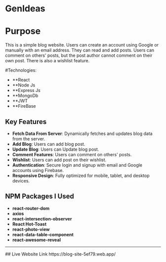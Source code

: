 # GenIdeas

# Purpose
This is a simple blog website. Users can create an account using Google or manually with an email address. They can read and add posts. Users can comment on others' posts, but the post author cannot comment on their own post. There is also a wishlist feature.


#Technologies:
- **React
- **Node Js
- **Express Js
- **MongoDb
- **JWT
- **FireBase






## Key Features

- **Fetch Data From Server**: Dynamically fetches and updates blog data from the server.
- **Add Blog**: Users can add blog post.
- **Update Blog**: Users can Update blog post.
- **Comment Features**: Users can comment on others' posts.
- **Wishlist**: Users can add post on their wishlist.
- **Authentication**: Secure login and signup with email and Google accounts using Firebase.
- **Responsive Design**: Fully optimized for mobile, tablet, and desktop devices.


## NPM Packages I Used
- **react-router-dom**
- **axios**
- **react-intersection-observer**
- **React Hot-Toast**
- **react-photo-view**
- **react-data-table-component**
- **react-awesome-reveal**
<hr>
## Live Website Link
https://blog-site-5ef79.web.app/
